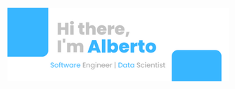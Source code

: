 ![](banner.png)

<!--**albertopirillo/albertopirillo** is a ✨ _special_ ✨ repository because its `README.md` (this file) appears on your GitHub profile.-->

<!--
Here are some ideas to get you started:
- 🔭 I’m currently working on ...
- 🌱 I’m currently learning ...
- 👯 I’m looking to collaborate on ...
- 🤔 I’m looking for help with ...
- 💬 Ask me about ...
- 📫 How to reach me: ...
- 😄 Pronouns: ...
- ⚡ Fun fact: ...
-->